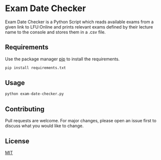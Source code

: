# Exam Date Checker

Exam Date Checker is a Python Script which reads available exams from a given link to LFU:Online and prints relevant exams defined by their lecture name to the console and stores them in a .csv file.

## Requirements

Use the package manager [pip](https://pip.pypa.io/en/stable/) to install the requirements.

```bash
pip install requirements.txt
```

## Usage

```bash
python exam-date-checker.py
```

## Contributing
Pull requests are welcome. For major changes, please open an issue first to discuss what you would like to change.

## License
[MIT](https://choosealicense.com/licenses/mit/)

